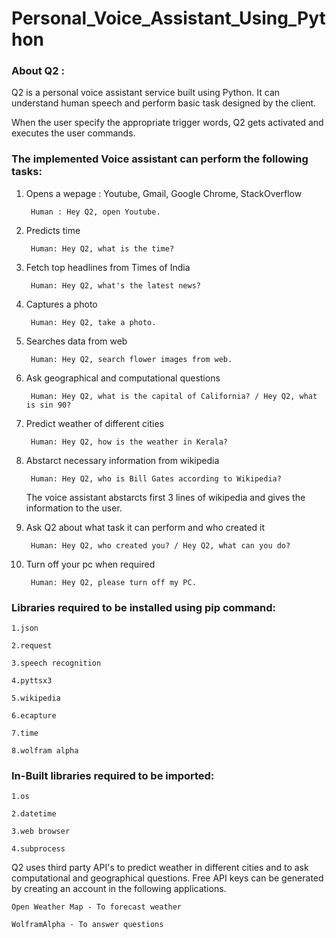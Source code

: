 # Personal_Voice_Assistant_Using_Python


### About Q2 :

Q2 is a personal voice assistant service built using Python. It can understand human speech and perform basic task designed by the client.

When the user specify the appropriate trigger words, Q2 gets activated and executes the user commands.


### The implemented Voice assistant can perform the following tasks:


1. Opens a wepage : Youtube, Gmail, Google Chrome, StackOverflow 
	
	
		Human : Hey Q2, open Youtube.
		
		
2. Predicts time 
	
	
		Human: Hey Q2, what is the time?
		
		
3. Fetch top headlines from Times of India
		
		
		Human: Hey Q2, what's the latest news?
		
		
4. Captures a photo
	
  		
		Human: Hey Q2, take a photo.
		
		
5. Searches data from web
	
   		
		Human: Hey Q2, search flower images from web.
		
		
6. Ask geographical and computational questions
	
  	 	
		Human: Hey Q2, what is the capital of California? / Hey Q2, what is sin 90?
		
		
7. Predict weather of different cities
   		
	
		Human: Hey Q2, how is the weather in Kerala?
		
	
8. Abstarct necessary information from wikipedia
	
   		
		Human: Hey Q2, who is Bill Gates according to Wikipedia?
		
		
   The voice assistant abstarcts first 3 lines of wikipedia and gives the information to the user.
	
	
9. Ask Q2 about what task it can perform and who created it
	
   		
	  	Human: Hey Q2, who created you? / Hey Q2, what can you do?
		
		
10. Turn off your pc when required
   		

   		 Human: Hey Q2, please turn off my PC.



### Libraries required to be installed using pip command:
	
	1.json
	
	2.request
	
	3.speech recognition
	
 	4.pyttsx3
	
	5.wikipedia
	
	6.ecapture
	
	7.time
	
	8.wolfram alpha


### In-Built libraries required to be imported:

	1.os
	
	2.datetime
	
	3.web browser
	
	4.subprocess


Q2 uses third party API's to predict weather in different cities and to ask computational and geographical questions. 
Free API keys can be generated by creating an account in the following applications.  
	
	Open Weather Map - To forecast weather
	
	WolframAlpha - To answer questions
	
